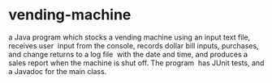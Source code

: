 # vending-machine
 a Java program which stocks a vending machine using an input text file, receives user  input from the console, records dollar bill  inputs, purchases, and change returns to a log file  with the date and time, and produces a sales report when the machine is shut off. The program  has JUnit tests, and a Javadoc for the main class.  
